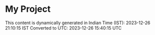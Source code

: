 # My Project

This content is dynamically generated in Indian Time (IST): 2023-12-26 21:10:15 IST
Converted to UTC: 2023-12-26 15:40:15 UTC
